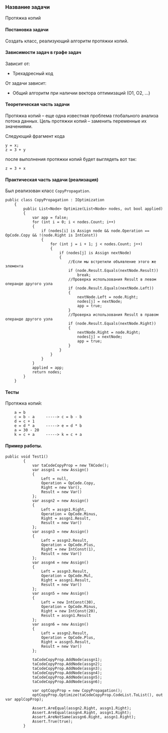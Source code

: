 ﻿### Название задачи
Протяжка копий

#### Постановка задачи
Создать класс, реализующий алгоритм протяжки копий.

#### Зависимости задач в графе задач
Зависит от:
- Трехадресный код

От задачи зависит:
- Общий алгоритм при наличии вектора оптимизаций (О1, О2, ...)

#### Теоретическая часть задачи
Протяжка копий – еще одна известная проблема глобального анализа потока данных. Цель протяжки копий – заменить переменные их значениями.

Следующий фрагмент кода
```
y = x;
z = 3 + y 
```
после выполнения протяжки копий будет выглядеть вот так:
```
z = 3 + x
```

#### Практическая часть задачи (реализация)
Был реализован класс `CopyPropagation`.
```
public class CopyPropagation : IOptimization
	{
		public List<Node> Optimize(List<Node> nodes, out bool applied)
		{
			var app = false;
			for (int i = 0; i < nodes.Count; i++)
			{
				if (nodes[i] is Assign node && node.Operation == OpCode.Copy && !(node.Right is IntConst))
				{
					for (int j = i + 1; j < nodes.Count; j++)
					{
						if (nodes[j] is Assign nextNode)
						{
							//Если мы встретили объявление этого же элемента
							if (node.Result.Equals(nextNode.Result))
								break;
							//Проверка использования Result в левом операнде другого узла
							if (node.Result.Equals(nextNode.Left))
							{
								nextNode.Left = node.Right;
								nodes[j] = nextNode;
								app = true;
							}
							//Проверка использования Result в правом операнде другого узла
							if (node.Result.Equals(nextNode.Right))
							{
								nextNode.Right = node.Right;
								nodes[j] = nextNode;
								app = true;
							}
						}
					}
				}
			}
			applied = app;
			return nodes;
		}
	}
```
#### Тесты
Протяжка копий:
```
	a = b
	c = b - a     -----> c = b - b
	d = c + 1
	e = d * a     -----> e = d * b
	a = 30 - 20
	k = c + a     -----> k = c + a
```
#### Пример работы.
```
public void Test1()
        {
            var taCodeCopyProp = new TACode();
            var assgn1 = new Assign()
            {
                Left = null,
                Operation = OpCode.Copy,
				Right = new Var(),
				Result = new Var()
            };
            var assgn2 = new Assign()
            {
                Left = assgn1.Right,
                Operation = OpCode.Minus,
                Right = assgn1.Result,
                Result = new Var()
            };
            var assgn3 = new Assign()
            {
                Left = assgn2.Result,
                Operation = OpCode.Plus,
                Right = new IntConst(1),
                Result = new Var()
            };
            var assgn4 = new Assign()
            {
                Left = assgn3.Result,
                Operation = OpCode.Mul,
                Right = assgn1.Result,
                Result = new Var()
            };
            var assgn5 = new Assign()
            {
                Left = new IntConst(30),
                Operation = OpCode.Minus,
                Right = new IntConst(20),
                Result = assgn1.Result
            };
            var assgn6 = new Assign()
            {
                Left = assgn2.Result,
                Operation = OpCode.Plus,
                Right = assgn5.Result,
                Result = new Var()
            };

            taCodeCopyProp.AddNode(assgn1);
            taCodeCopyProp.AddNode(assgn2);
            taCodeCopyProp.AddNode(assgn3);
            taCodeCopyProp.AddNode(assgn4);
            taCodeCopyProp.AddNode(assgn5);
            taCodeCopyProp.AddNode(assgn6);

			var optCopyProp = new CopyPropagation();
			optCopyProp.Optimize(taCodeCopyProp.CodeList.ToList(), out var applCopProp);

			Assert.AreEqual(assgn2.Right, assgn1.Right);
			Assert.AreEqual(assgn4.Right, assgn1.Right);
			Assert.AreNotSame(assgn6.Right, assgn1.Right);
			Assert.True(true);
        }
```
